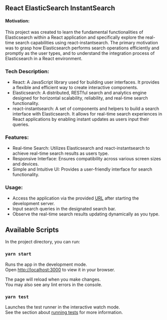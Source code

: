 ## React ElasticSearch InstantSearch

#### Motivation:
This project was created to learn the fundamental functionalities of Elasticsearch within a React application and specifically explore the real-time search capabilities using react-instantsearch. The primary motivation was to grasp how Elasticsearch performs search operations efficiently and promptly as the user types, and to understand the integration process of Elasticsearch in a React environment.

### Tech Description:
- React: A JavaScript library used for building user interfaces. It provides a flexible and efficient way to create interactive components.
- Elasticsearch: A distributed, RESTful search and analytics engine designed for horizontal scalability, reliability, and real-time search functionality.
- react-instantsearch: A set of components and helpers to build a search interface with Elasticsearch. It allows for real-time search experiences in React applications by enabling instant updates as users input their queries.

### Features:
- Real-time Search: Utilizes Elasticsearch and react-instantsearch to achieve real-time search results as users type.
- Responsive Interface: Ensures compatibility across various screen sizes and devices.
- Simple and Intuitive UI: Provides a user-friendly interface for search functionality.

### Usage:
- Access the application via the provided [URL](https://kanugoyal.github.io/React-Typesense-Movie-App/) after starting the development server.
- Input search queries in the designated search bar.
- Observe the real-time search results updating dynamically as you type.

## Available Scripts

In the project directory, you can run:

### `yarn start`

Runs the app in the development mode.\
Open [http://localhost:3000](http://localhost:3000) to view it in your browser.

The page will reload when you make changes.\
You may also see any lint errors in the console.

### `yarn test`

Launches the test runner in the interactive watch mode.\
See the section about [running tests](https://facebook.github.io/create-react-app/docs/running-tests) for more information.

